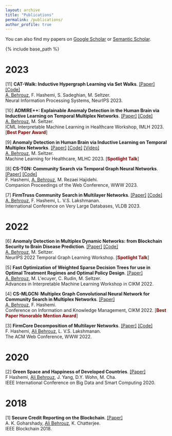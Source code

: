 ```yaml
---
layout: archive
title: "Publications"
permalink: /publications/
author_profile: true
---
```


You can also find my papers on <a href="https://scholar.google.com/citations?user=UbwVuqIAAAAJ&hl=en">Google Scholar</a> or <a href="https://www.semanticscholar.org/author/Ali-Behrouz/46211294">Semantic Scholar</a>.


{% include base_path %}

# 2023
[11] **CAT-Walk: Inductive Hypergraph Learning via Set Walks**. [[Paper]](https://arxiv.org/pdf/2306.11147.pdf) [[Code]](https://github.com/ubc-systopia/CATWalk)   
<u>A. Behrouz</u>, F. Hashemi, S. Sadeghian, M. Seltzer.  
Neural Information Processing Systems, NeurIPS 2023. 

[10] **ADMIRE++: Explainable Anomaly Detection in the Human Brain via Inductive Learning on Temporal Multiplex Networks**. [[Paper]](https://openreview.net/pdf?id=t4H8acYudJ) [[Code]](https://github.com/ubc-systopia/ADMIRE)    
<u>A. Behrouz</u>, M. Seltzer.  
ICML Interpretable Machine Learning in Healthcare Workshop, IMLH 2023.  [**<span style="color:#800000;">Best Paper Award</span>**]

[9] **Anomaly Detection in Human Brain via Inductive Learning on Temporal Multiplex Networks**. [[Paper]](https://static1.squarespace.com/static/59d5ac1780bd5ef9c396eda6/t/64d1ad83c1f19449af10a8a9/1691463046694/ID160_Research+Paper_2023.pdf) [[Code]](https://github.com/ubc-systopia/ADMIRE)  [[Video]](https://www.youtube.com/watch?v=qhGEwBJiTgM)    
<u>A. Behrouz</u>, M. Seltzer.  
Machine Learning for Healthcare, MLHC 2023.  [**<span style="color:#800000;">Spotlight Talk</span>**]

[8] **CS-TGN: Community Search via Temporal Graph Neural Networks**. [[Paper]]() [[Code]]()  
F. Hashemi, <u>A. Behrouz</u>, M. Rezaei Hajidehi.  
Companion Proceedings of the Web Conference, WWW 2023.   

[7] **FirmTruss Community Search in Multilayer Networks**. [[Paper]](https://arxiv.org/pdf/2205.00742.pdf) [[Code]](https://github.com/joint-em/FTCS)  
<u>A. Behrouz</u>, F. Hashemi, L. V.S. Lakshmanan.  
International Conference on Very Large Databases, VLDB 2023.  

# 2022
[6] **Anomaly Detection in Multiplex Dynamic Networks: from Blockchain Security to Brain Disease Prediction**. [[Paper]](https://openreview.net/pdf?id=UDGZDfwmay) [[Code]](https://github.com/ubc-systopia/ANOMULY)    
<u>A. Behrouz</u>, M. Seltzer.  
NeurIPS 2022 Temporal Graph Learning Workshop.  [**<span style="color:#800000;">Spotlight Talk</span>**]

[5] **Fast Optimization of Weighted Sparse Decision Trees for use in Optimal Treatment Regimes and Optimal Policy Design**.  [[Paper]](https://arxiv.org/pdf/2210.06825.pdf)  
<u>A. Behrouz</u>, M. L\'ecuyer, C. Rudin, M. Seltzer.  
Advances in Interpretable Machine Learning Workshop in CIKM 2022.  

[4] **CS-MLGCN: Multiplex Graph Convolutional Neural Network for Community Search in Multiplex Networks**. [[Paper]](https://arxiv.org/pdf/2210.08811.pdf)  
<u>A. Behrouz</u>, F. Hashemi.  
Conference on Information and Knowledge Management, CIKM 2022.  [**<span style="color:#800000;">Best Paper Honorable Mention Award</span>**]


[3] **FirmCore Decomposition of Multilayer Networks**. [[Paper]](https://arxiv.org/pdf/2208.11200.pdf) [[Code]](https://github.com/joint-em/FirmCore)  
F. Hashemi, <u>Ali Behrouz</u>, L. V.S. Lakshmanan.  
The ACM Web Conference, WWW 2022.  


# 2020
[2] **Green Space and Happiness of Developed Countries**. [[Paper]](https://www.researchgate.net/profile/Donghee-Wohn/publication/340812176_Green_Space_and_Happiness_of_Developed_Countries/links/5ef9754945851550507b0766/Green-Space-and-Happiness-of-Developed-Countries.pdf)  
F Hashemi, <u>Ali Behrouz</u>, J. Yang, D.Y. Wohn, M. Cha.  
IEEE International Conference on Big Data and Smart Computing 2020. 


# 2018
[1] **Secure Credit Reporting on the Blockchain**. [[Paper]](https://arxiv.org/pdf/1805.09104.pdf)  
A. K. Goharshady, <u>Ali Behrouz</u>, K. Chatterjee.  
IEEE Blockchain 2018.
